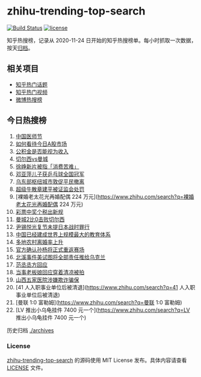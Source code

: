 # zhihu-trending-top-search

[![Build Status](https://github.com/justjavac/zhihu-trending-top-search/workflows/ci/badge.svg?branch=main)](https://github.com/justjavac/zhihu-trending-top-search/actions)
[![license](https://img.shields.io/github/license/justjavac/zhihu-trending-top-search)](https://github.com/justjavac/zhihu-trending-top-search/blob/main/LICENSE)

知乎热搜榜，记录从 2020-11-24
日开始的知乎热搜榜单。每小时抓取一次数据，按天[归档](./archives)。

## 相关项目

- [知乎热门话题](https://github.com/justjavac/zhihu-trending-hot-questions)
- [知乎热门视频](https://github.com/justjavac/zhihu-trending-hot-video)
- [微博热搜榜](https://github.com/justjavac/weibo-trending-hot-search)

## 今日热搜榜

<!-- BEGIN -->
<!-- 最后更新时间 Tue Aug 20 2024 15:07:36 GMT+0800 (China Standard Time) -->

1. [中国医师节](https://www.zhihu.com/search?q=中国医师节)
1. [如何看待今日A股市场](https://www.zhihu.com/search?q=如何看待今日A股市场)
1. [公积金是否能视为收入](https://www.zhihu.com/search?q=公积金是否能视为收入)
1. [切尔西vs曼城](https://www.zhihu.com/search?q=切尔西vs曼城)
1. [徐峥新片被指「消费苦难」](https://www.zhihu.com/search?q=徐峥新片被指「消费苦难」)
1. [邓亚萍儿子获乒乓球全国冠军](https://www.zhihu.com/search?q=邓亚萍儿子获乒乓球全国冠军)
1. [乌东部枢纽城市敦促平民撤离](https://www.zhihu.com/search?q=乌东部枢纽城市敦促平民撤离)
1. [超级牛散章建平被证监会处罚](https://www.zhihu.com/search?q=超级牛散章建平被证监会处罚)
1. [裸婚老太花光再婚配偶 224
   万元](https://www.zhihu.com/search?q=裸婚老太花光再婚配偶 224 万元)
1. [彩票中奖个税出新规](https://www.zhihu.com/search?q=彩票中奖个税出新规)
1. [曼城2比0击败切尔西](https://www.zhihu.com/search?q=曼城2比0击败切尔西)
1. [尹锡悦光复节未提日本战时罪行](https://www.zhihu.com/search?q=尹锡悦光复节未提日本战时罪行)
1. [中国已经建成世界上规模最大的教育体系](https://www.zhihu.com/search?q=中国已经建成世界上规模最大的教育体系)
1. [多地农村离婚率上升](https://www.zhihu.com/search?q=多地农村离婚率上升)
1. [官方确认孙杨将正式重返赛场](https://www.zhihu.com/search?q=官方确认孙杨将正式重返赛场)
1. [北溪事件美试图将全部责任推给乌克兰](https://www.zhihu.com/search?q=北溪事件美试图将全部责任推给乌克兰)
1. [范丞丞方回应](https://www.zhihu.com/search?q=范丞丞方回应)
1. [当事老板娘回应穿着清凉被拍](https://www.zhihu.com/search?q=当事老板娘回应穿着清凉被拍)
1. [山西五家医院涉嫌欺诈骗保](https://www.zhihu.com/search?q=山西五家医院涉嫌欺诈骗保)
1. [41 人入职事业单位后被清退](https://www.zhihu.com/search?q=41
   人入职事业单位后被清退)
1. [曼联 1:0 富勒姆](https://www.zhihu.com/search?q=曼联 1:0 富勒姆)
1. [LV 推出小乌龟挂件 7400 元一个](https://www.zhihu.com/search?q=LV
   推出小乌龟挂件 7400 元一个)

<!-- END -->

历史归档 [./archives](./archives)

### License

[zhihu-trending-top-search](https://github.com/justjavac/zhihu-trending-top-search)
的源码使用 MIT License 发布。具体内容请查看 [LICENSE](./LICENSE) 文件。
